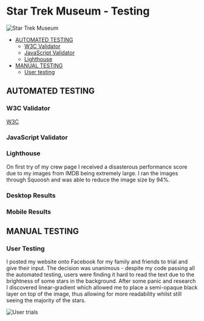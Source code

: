 # Star Trek Museum -  Testing

![Star Trek Museum](https://github.com/emmy-codes/Star-Trek-Museum/assets/70635859/506ff96d-2bfc-4d33-b730-b194c3816380)

* [AUTOMATED TESTING](#automated-testing)
  * [W3C Validator](#w3c-validator)
  * [JavaScript Validator](#javascript-validator)
  * [Lighthouse](#lighthouse)
* [MANUAL TESTING](#manual-testing)
  * [User testing](#user-testing)

## AUTOMATED TESTING

### W3C Validator

[W3C](https://validator.w3.org/)

### JavaScript Validator

### Lighthouse

On first try of my crew page I received a disasterous performance score due to my images from IMDB being extremely large. I ran the images through Squoosh and was able to reduce the image size by 94%.

### Desktop Results

### Mobile Results

## MANUAL TESTING

### User Testing

I posted my website onto Facebook for my family and friends to trial and give their input. The decision was unanimous - despite my code passing all the automated testing, users were finding it hard to read the text due to the brightness of some stars in the background. After some panic and research I discovered linear-gradient which allowed me to place a semi-opaque black layer on top of the image, thus allowing for more readability whilst still seeing the majority of the stars.

![User trials](https://github.com/emmy-codes/Star-Trek-Museum/assets/70635859/614878f2-95b0-408b-9f02-7d9de66d629e)
